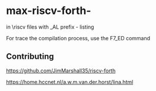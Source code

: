 # max-riscv-forth-

  in \riscv files with  _AL prefix - listing

  For trace the compilation process, use the F7_ED command 
## Contributing

 https://github.com/JimMarshall35/riscv-forth

 https://home.hccnet.nl/a.w.m.van.der.horst/lina.html

